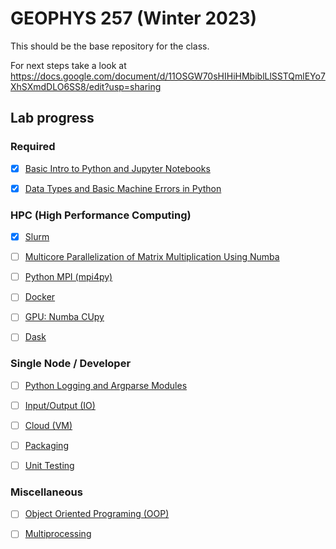 # GEOPHYS 257 (Winter 2023)

This should be the base repository for the class. 

For next steps take a look at https://docs.google.com/document/d/11OSGW70sHIHiHMbiblLlSSTQmlEYo7XhSXmdDLO6SS8/edit?usp=sharing

## Lab progress

### Required

- [x] [Basic Intro to Python and Jupyter Notebooks](http://zapad.stanford.edu/GP257/labs-2023/class-notebooks/-/blob/main/Basic_Intro_to_Python_and_Jupyter_Notebooks.ipynb)

- [x] [Data Types and Basic Machine Errors in Python](http://zapad.stanford.edu/GP257/labs-2023/data-types-and-machine-errors/-/blob/main/Data_Types_and_Basic_Machine_Errors_in_Python.ipynb)

### HPC (High Performance Computing)

- [x] [Slurm](http://zapad.stanford.edu/GP257/labs-2023/slurm/-/blob/main/notebook.ipynb)

- [ ] [Multicore Parallelization of Matrix Multiplication Using Numba](http://zapad.stanford.edu/GP257/labs-2023/multicore-parallelization-of-matrix-multiplication-using-numba/-/blob/main/Multicore_Parallelization_of_Matrix_Multiplication_Using_Numba.ipynb)

- [ ] [Python MPI (mpi4py)](http://zapad.stanford.edu/GP257/labs-2023/mpi4py_lab/-/blob/main/Python_MPI_Matrix_Matrix_Multiplication.ipynb)

- [ ] [Docker]()

- [ ] [GPU: Numba CUpy]()

- [ ] [Dask]()


### Single Node / Developer

- [ ] [Python Logging and Argparse Modules](http://zapad.stanford.edu/GP257/labs-2023/argparse/-/blob/main/Python_logging_and_argparse_lab.ipynb)

- [ ] [Input/Output (IO)](http://zapad.stanford.edu/GP257/labs-2023/io/-/blob/main/notebook.ipynb)

- [ ] [Cloud (VM)]()

- [ ] [Packaging]()

- [ ] [Unit Testing](http://zapad.stanford.edu/GP257/labs-2023/unit-testing/-/blob/main/notebook.ipynb)

### Miscellaneous

- [ ] [Object Oriented Programing (OOP)](http://zapad.stanford.edu/GP257/labs-2023/ooo/-/blob/main/notebook.ipynb)

- [ ] [Multiprocessing](http://zapad.stanford.edu/GP257/labs-2023/multiprocessing/-/blob/main/notebook.ipynb)
